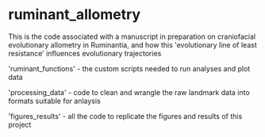 # ruminant_allometry

This is the code associated with a manuscript in preparation on craniofacial evolutionary allometry in Ruminantia, and how this 'evolutionary line of least resistance' influences evolutionary trajectories

'ruminant_functions' - the custom scripts needed to run analyses and plot data

'processing_data' - code to clean and wrangle the raw landmark data into formats suitable for anlaysis

'figures_results' - all the code to replicate the figures and results of this project
